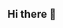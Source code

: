 ## Hi there 👋

<!--
**aashutoshkumarbhardwaj/aashutoshkumarbhardwaj** is a ✨ _special_ ✨ repository because its `README.md` (this file) appears on your GitHub profile.

E
Hi there! 
🚀 About Me
🎓 I am Aashutosh kumar bhardwaj, a Full stack Web Developer (specializing in React Applications) and a Top Rated social media manager Freelancer on Upwork. I am also Pursuing my Bachelor in Computer Science & Engineering  ai and will graduate in 2027.

👨‍💻 I enjoy contributing to Open Source Projects and have contributed to several Gigantic Organizations including, Material UI, Microsoft, Amazon, Webhint, and countless others. I am really enthusiastic about learning new technology. In 2024, I learned Next.js, Progressive Web App (PWA), GraphQL, Micro-Frontend Architecture and Blockchain development & DApps. I got started with Freelancing and Blogging quite recently and made a name for myself.

🎸 Outside the world of tech too, I enjoy pushing myself to develop new skills. My hobbies range from guitar, break dancing (hip-hop), sketching, and touch typing to some whacky ones like writing with my left hand.

📚 I also love reading books on personal development & financial literacy. My favorite ones are The Compound Effect by Darren Hardy in the genre of personal development and Rich Dad Poor Dad by Robert Kiyosaki in the genre of financial literacy.

✈️ I love traveling too. I have been on solo trips to Bhutan in 2018 and to Hyderabad, India in 2021.

🏅 Achievements
📝 5+ project work on fiver
🏆 Top Rated at Upwork (September 2021)
⏫ Rising Talent at Upwork (July 2021)
🚁 Mars 2020 Helicopter Mission Contributor for contributing to a library (numpy) used by NASA to fly the Ingenuity Helicopter on Mars (April 2021)
⭐ Global rank 750 at Google Kickstart 2020 Round H (November 2020)
🤝 Hacktober Fest Participant for adding quality pull requests at Hacktober Fest 2020 (October 2020)
🥇 Winner of Coding Competition at RCCIIT (March 2020)
🥈 1st Runner up at Coding Competition at Heritage Institute of Technology (September 2019)
🥉 2nd Runner up at Coding Competition at GCECT (March 2019)
🛠️ Skills
Languages
typescript javascript python dart

Front-End Development
next react redux react-router material-ui pwa chakra-ui tailwind-css storybook graphql three.js html css sass bootstrap jquery

Block-Chain Development
ethereum web3 solidity

Cross Platform Development
flutter electron

Backend as a Service (BaaS)
firebase vercel heroku netlify

Design Tools
adobe-xd figma canva

Testing
mocha jest pytest

🖥️ Workspace Setup
i5-8th-gen gtx-1060 windows vs-code

📝 Top Blog Posts
Zero to Hero: Front End Developer Roadmap
Beautify Your GitHub Profile like a Pro
5 projects to master Front End Development
5 Tips to Take your Website Lighthouse Score from Meh to WOW!
5 Tips Every React Developer Should Know
Want to read more? Check out all the blogs

📈 Stats
profile trophies
Tapajyoti Bose's GitHub Stats
visitors
🔗 Links
portfolio resume upwork linked-in dev.to github medium gmail instagram
